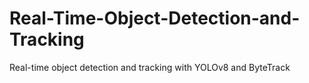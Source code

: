 # Real-Time-Object-Detection-and-Tracking
Real-time object detection and tracking with YOLOv8 and ByteTrack
